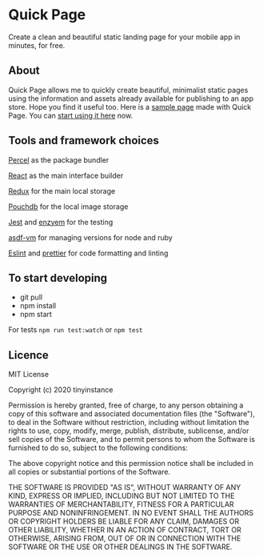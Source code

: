 # Quick Page

Create a clean and beautiful static landing page for your mobile app in minutes, for free.

## About

Quick Page allows me to quickly create beautiful, minimalist static pages using the information and assets already available for publishing to an app store. Hope you find it useful too. Here is a [sample page](https://www.theprocessapp.com) made with Quick Page. You can [start using it here](https://quickpage.tinyinstance.com) now.

## Tools and framework choices

[Percel](https://parceljs.org) as the package bundler

[React](https://reactjs.org) as the main interface builder

[Redux](https://redux.js.org) for the main local storage

[Pouchdb](https://pouchdb.com) for the local image storage

[Jest](https://jestjs.io) and [enzyem](https://airbnb.io/enzyme/) for the testing

[asdf-vm](https://asdf-vm.com/#/) for managing versions for node and ruby

[Eslint](https://github.com/eslint/eslint) and [prettier](https://prettier.io) for code formatting and linting

## To start developing

- git pull
- npm install
- npm start

For tests `npm run test:watch` or `npm test`

## Licence

MIT License

Copyright (c) 2020 tinyinstance

Permission is hereby granted, free of charge, to any person obtaining a copy
of this software and associated documentation files (the "Software"), to deal
in the Software without restriction, including without limitation the rights
to use, copy, modify, merge, publish, distribute, sublicense, and/or sell
copies of the Software, and to permit persons to whom the Software is
furnished to do so, subject to the following conditions:

The above copyright notice and this permission notice shall be included in all
copies or substantial portions of the Software.

THE SOFTWARE IS PROVIDED "AS IS", WITHOUT WARRANTY OF ANY KIND, EXPRESS OR
IMPLIED, INCLUDING BUT NOT LIMITED TO THE WARRANTIES OF MERCHANTABILITY,
FITNESS FOR A PARTICULAR PURPOSE AND NONINFRINGEMENT. IN NO EVENT SHALL THE
AUTHORS OR COPYRIGHT HOLDERS BE LIABLE FOR ANY CLAIM, DAMAGES OR OTHER
LIABILITY, WHETHER IN AN ACTION OF CONTRACT, TORT OR OTHERWISE, ARISING FROM,
OUT OF OR IN CONNECTION WITH THE SOFTWARE OR THE USE OR OTHER DEALINGS IN THE
SOFTWARE.
